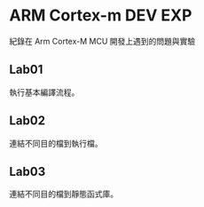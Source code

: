 # ARM Cortex-m DEV EXP
紀錄在 Arm Cortex-M MCU 開發上遇到的問題與實驗

## Lab01
執行基本編譯流程。
## Lab02
連結不同目的檔到執行檔。
## Lab03
連結不同目的檔到靜態函式庫。

